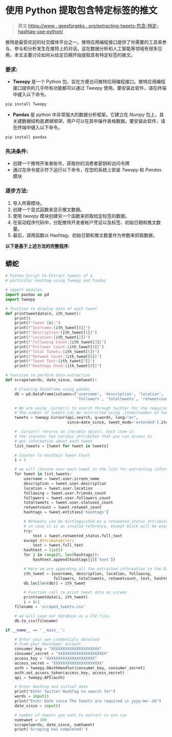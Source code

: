 # 使用 Python 提取包含特定标签的推文

> 原文:[https://www . geesforgeks . org/extracting-tweets-包含-特定-hashtag-use-python/](https://www.geeksforgeeks.org/extracting-tweets-containing-a-particular-hashtag-using-python/)

推特是最受欢迎的社交媒体平台之一。推特应用编程接口提供了你需要的工具来参与、参与和分析发生在推特上的对话，这在数据分析和人工智能等领域有很多应用。本文主要讨论如何从给定日期开始提取具有特定标签的推文。

### 要求:

*   **Tweepy** 是一个 Python 包，旨在方便访问推特应用编程接口。推特应用编程接口提供的几乎所有功能都可以通过 *Tweepy* 使用。要安装此软件，请在终端中键入以下命令。

```py
pip install Tweepy

```

*   **Pandas** 是 python 中非常强大的数据分析框架。它建立在 *Numpy* 包上，其关键数据结构是*数据框架*，用户可以在其中操作表格数据。要安装此软件，请在终端中键入以下命令。

```py
pip install pandas

```

### **先决条件:**

*   创建一个推特开发者账号，获取你的消费者密钥和访问令牌
*   通过在命令提示符下运行以下命令，在您的系统上安装 *Tweepy* 和 *Pandas* 模块

### 逐步方法:

1.  导入所需模块。
2.  创建一个显式函数来显示推文数据。
3.  使用 *tweepy* 模块创建另一个函数来抓取给定标签的数据。
4.  在驱动程序代码中，分配推特开发者帐户凭证以及标签、初始日期和推文数量。
5.  最后，调用函数以 Hashtag、初始日期和推文数量作为参数来抓取数据。

**以下是基于上述方法的完整程序:**

## 蟒蛇

```py
# Python Script to Extract tweets of a 
# particular Hashtag using Tweepy and Pandas

# import modules
import pandas as pd
import tweepy

# function to display data of each tweet
def printtweetdata(n, ith_tweet):
    print()
    print(f"Tweet {n}:")
    print(f"Username:{ith_tweet[0]}")
    print(f"Description:{ith_tweet[1]}")
    print(f"Location:{ith_tweet[2]}")
    print(f"Following Count:{ith_tweet[3]}")
    print(f"Follower Count:{ith_tweet[4]}")
    print(f"Total Tweets:{ith_tweet[5]}")
    print(f"Retweet Count:{ith_tweet[6]}")
    print(f"Tweet Text:{ith_tweet[7]}")
    print(f"Hashtags Used:{ith_tweet[8]}")

# function to perform data extraction
def scrape(words, date_since, numtweet):

    # Creating DataFrame using pandas
    db = pd.DataFrame(columns=['username', 'description', 'location', 'following',
                               'followers', 'totaltweets', 'retweetcount', 'text', 'hashtags'])

    # We are using .Cursor() to search through twitter for the required tweets.
    # The number of tweets can be restricted using .items(number of tweets)
    tweets = tweepy.Cursor(api.search, q=words, lang="en",
                           since=date_since, tweet_mode='extended').items(numtweet)

    # .Cursor() returns an iterable object. Each item in 
    # the iterator has various attributes that you can access to 
    # get information about each tweet
    list_tweets = [tweet for tweet in tweets]

    # Counter to maintain Tweet Count
    i = 1  

    # we will iterate over each tweet in the list for extracting information about each tweet
    for tweet in list_tweets:
        username = tweet.user.screen_name
        description = tweet.user.description
        location = tweet.user.location
        following = tweet.user.friends_count
        followers = tweet.user.followers_count
        totaltweets = tweet.user.statuses_count
        retweetcount = tweet.retweet_count
        hashtags = tweet.entities['hashtags']

        # Retweets can be distinguished by a retweeted_status attribute,
        # in case it is an invalid reference, except block will be executed
        try:
            text = tweet.retweeted_status.full_text
        except AttributeError:
            text = tweet.full_text
        hashtext = list()
        for j in range(0, len(hashtags)):
            hashtext.append(hashtags[j]['text'])

        # Here we are appending all the extracted information in the DataFrame
        ith_tweet = [username, description, location, following,
                     followers, totaltweets, retweetcount, text, hashtext]
        db.loc[len(db)] = ith_tweet

        # Function call to print tweet data on screen
        printtweetdata(i, ith_tweet)
        i = i+1
    filename = 'scraped_tweets.csv'

    # we will save our database as a CSV file.
    db.to_csv(filename)

if __name__ == '__main__':

    # Enter your own credentials obtained 
    # from your developer account
    consumer_key = "XXXXXXXXXXXXXXXXXXXXX"
    consumer_secret = "XXXXXXXXXXXXXXXXXXXXX"
    access_key = "XXXXXXXXXXXXXXXXXXXXX"
    access_secret = "XXXXXXXXXXXXXXXXXXXXX"
    auth = tweepy.OAuthHandler(consumer_key, consumer_secret)
    auth.set_access_token(access_key, access_secret)
    api = tweepy.API(auth)

    # Enter Hashtag and initial date
    print("Enter Twitter HashTag to search for")
    words = input()
    print("Enter Date since The Tweets are required in yyyy-mm--dd")
    date_since = input()

    # number of tweets you want to extract in one run
    numtweet = 100  
    scrape(words, date_since, numtweet)
    print('Scraping has completed!')
```